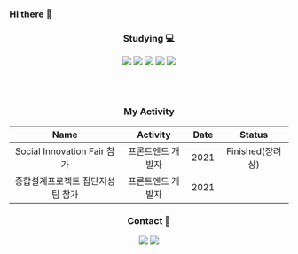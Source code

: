 ### Hi there 👋


<div align="center">

  
  

  <h3> Studying 💻</h3>
  <img src="https://img.shields.io/badge/C-A8B9CC?style=flat-square&logo=C%2B%2B&logoColor=white"/>
  <img src="https://img.shields.io/badge/Python-3776AB?style=flat-square&logo=python&logoColor=white"/>
  <img src="https://img.shields.io/badge/Java-007396?style=flat-square&logo=Typescript&logoColor=white"/>
  <img src="https://img.shields.io/badge/Javascript-F7DF1E?style=flat-square&logo=Javascript&logoColor=black"/>
  <img src="https://img.shields.io/badge/Vue.js-4FC08D?style=flat-square&logo=Vue.js&logoColor=white"/>
  
 </br></br>
 
 <h3> My Activity </h3>
 
|Name|Activity|Date|Status|
|:---:|:---:|:---:|:---:|
|Social Innovation Fair 참가|프론트엔드 개발자|2021|Finished(장려상)|
|종합설계프로젝트 집단지성팀 참가|프론트엔드 개발자|2021||


  <h3> Contact 💬</h3>

  <img src="https://img.shields.io/badge/Tech blog-9999FF?style=flat-square&logo=Github&logoColor=white"/>
  <img src="https://img.shields.io/badge/Gmail-FF5A5F?style=flat-square&logo=Gmail&logoColor=white"/> </br></br>

  
  
</div>
